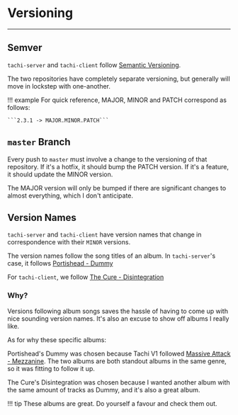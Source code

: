 # Versioning

*****

## Semver

`tachi-server` and `tachi-client` follow [Semantic Versioning](https://semver.org).

The two repositories have completely separate versioning, but generally will move in
lockstep with one-another.

!!! example
	For quick reference, MAJOR, MINOR and PATCH correspond as follows:

	```2.3.1 -> MAJOR.MINOR.PATCH```

## `master` Branch

Every push to `master` must involve a change to the versioning of that repository. If
it's a hotfix, it should bump the PATCH version. If it's a feature, it should update the
MINOR version.

The MAJOR version will only be bumped if there are significant changes to almost everything,
which I don't anticipate.

## Version Names

`tachi-server` and `tachi-client` have version names that change in correspondence with
their `MINOR` versions.

The version names follow the song titles of an album. In `tachi-server`'s case, it follows
[Portishead - Dummy](https://en.wikipedia.org/wiki/Dummy_(album))

For `tachi-client`, we follow [The Cure - Disintegration](https://en.wikipedia.org/wiki/Disintegration_(The_Cure_album))

### Why?

Versions following album songs saves the hassle of having to come up with nice sounding version
names. It's also an excuse to show off albums I really like.

As for why these specific albums:

Portishead's Dummy was chosen because Tachi V1 followed
[Massive Attack - Mezzanine](https://en.wikipedia.org/wiki/Mezzanine_(album)). The two albums
are both standout albums in the same genre, so it was fitting to follow it up.

The Cure's Disintegration was chosen because I wanted another album with
the same amount of tracks as Dummy, and it's also a great album.

!!! tip
	These albums are great. Do yourself a favour and check them out.
